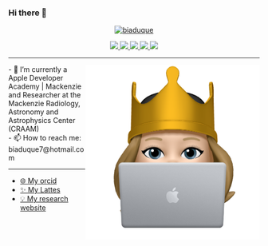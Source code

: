 ### Hi there 👋


<p align="center">
<a data-flickr-embed="true" href="https://www.flickr.com/photos/147494408@N05/51156017346/in/dateposted-public/" title="biaduque"><img src="https://live.staticflickr.com/65535/51156017346_c891ab327d_h.jpg" alt="biaduque"></a>
</p>

<!-- Redes sociais -->
<p align="center">
<!-- Twitter -->
    <a href="https://twitter.com/_BiaDuque_">
        <img src="https://img.shields.io/badge/Twitter-1da1f2?&style=flat-square&logo=twitter&logoColor=white" />
    </a>
<!-- Instagram -->
    <a href="https://www.instagram.com/bia_duque/">
        <img src="https://img.shields.io/badge/Instagram-c13584?&style=flat-square&logo=instagram&logoColor=white" />
    </a>
<!-- Facebook -->
    <a href="https://www.facebook.com/Beatriz Duque Teixeira/">
        <img src="https://img.shields.io/badge/Facebook-3b5998?&style=flat-square&logo=facebook&logoColor=white" />
    </a>
<!-- Gmail -->
    <a href="mailto:biaduque7@gmail.com?subject=Olá%20Gui">
        <img src="https://img.shields.io/badge/Gmail-bb001b?&style=flat-square&logo=gmail&logoColor=white" />
    </a>
<!-- Linkedin -->
    <a href="https://www.linkedin.com/feed/?trk=Officekey">
        <img src="https://img.shields.io/badge/Linkedin-0e76a8?&style=flat-square&logo=linkedin&logoColor=white" />
    </a>
</p>

***
<div>
    <img align="right" width="350px" src="https://github.com/biaduque/biaduque/blob/main/548DEA14-B998-4B50-A6D0-ACF9A5D4FA5A.png">
    <p>
        - 🔭 I’m currently a Apple Developer Academy | Mackenzie and Researcher at the Mackenzie Radiology, Astronomy and Astrophysics Center (CRAAM)
       <br> - 📫 How to reach me: biaduque7@hotmail.com </br>
    </p>
</div>


*** 
* [🌐 My orcid](https://orcid.org/0000-0001-7042-8289)
* [✨ My Lattes](https://bv.fapesp.br/pt/pesquisador/710329/beatriz-duque-estrada-teixeira-da-silva/)
* [💡 My research website](https://starsandexoplanets.org)

   
<!--
**biaduque/biaduque** is a ✨ _special_ ✨ repository because its `README.md` (this file) appears on your GitHub profile.


https://www.canva.com/design/DAEddFVTLfc/o2Erljz9xi2003P8bfQETQ/view?utm_content=DAEddFVTLfc&utm_campaign=designshare&utm_medium=link&utm_source=publishsharelink


